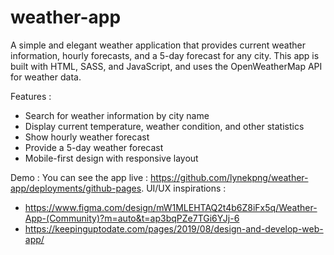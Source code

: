 # weather-app

A simple and elegant weather application that provides current weather information, hourly forecasts, and a 5-day forecast for any city. This app is built with HTML, SASS, and JavaScript, and uses the OpenWeatherMap API for weather data.


Features : 
- Search for weather information by city name
- Display current temperature, weather condition, and other statistics
- Show hourly weather forecast
- Provide a 5-day weather forecast
- Mobile-first design with responsive layout
  
Demo : 
You can see the app live : https://github.com/lynekpng/weather-app/deployments/github-pages.
UI/UX inspirations :
- https://www.figma.com/design/mW1MLEHTAQ2t4b6Z8iFx5q/Weather-App-(Community)?m=auto&t=ap3bqPZe7TGi6YJj-6
- https://keepinguptodate.com/pages/2019/08/design-and-develop-web-app/


